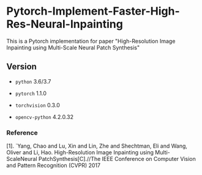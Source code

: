 # Pytorch-Implement-Faster-High-Res-Neural-Inpainting
 This is a Pytorch implementation for paper "High-Resolution Image Inpainting using Multi-Scale Neural Patch Synthesis"
## Version
* `python`   		3.6/3.7

* `pytorch`		1.1.0
* `torchvision`        0.3.0  
* `opencv-python`    4.2.0.32


### Reference

[1]. `Yang, Chao and Lu, Xin and Lin, Zhe and Shechtman, Eli and Wang, Oliver and Li, Hao. High-Resolution Image Inpainting using Multi-ScaleNeural PatchSynthesis[C].//The IEEE Conference on Computer Vision and Pattern Recognition (CVPR) 2017
